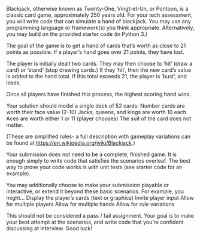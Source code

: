 Blackjack, otherwise known as Twenty-One, Vingt-et-Un, or Pontoon, is a classic card game, approximately 250 years old. For your tech assessment, you will write code that can simulate a hand of blackjack. You may use any programming language or framework(s) you think appropriate. Alternatively, you may build on the provided starter code (in Python 3.) 

The goal of the game is to get a hand of cards that’s worth as close to 21 points as possible. If a player’s hand goes over 21 points, they have lost. 

The player is initially dealt two cards. They may then choose to ‘hit’ (draw a card) or ‘stand’ (stop drawing cards.) If they ‘hit’, then the new card’s value is added to the hand total. If this total exceeds 21, the player is ‘bust’, and loses. 

Once all players have finished this process, the highest scoring hand wins. 

Your solution should model a single deck of 52 cards:
Number cards are worth their face value (2-10) 
Jacks, queens, and kings are worth 10 each
Aces are worth either 1 or 11 (player chooses)
The suit of the card does not matter.

(These are simplified rules- a full description with gameplay variations can be found at https://en.wikipedia.org/wiki/Blackjack.)

Your submission does not need to be a complete, finished game. It is enough simply to write code that satisfies the scenarios overleaf. The best way to prove your code works is with unit tests (see starter code for an example).

You may additionally choose to make your submission playable or interactive, or extend it beyond these basic scenarios. For example, you might…
Display the player’s cards (text or graphics)
Invite player input
Allow for multiple players
Allow for multiple hands
Allow for rule variations

This should not be considered a pass / fail assignment. Your goal is to make your best attempt at the scenarios, and write code that you’re confident discussing at interview. Good luck!
